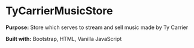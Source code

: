 # TyCarrierMusicStore
<p><b>Purpose:</b> Store which serves to stream and sell music made by Ty Carrier</p>
<p><b>Built with:</b> Bootstrap, HTML, Vanilla JavaScript</p>
